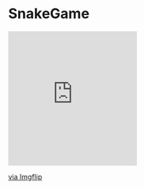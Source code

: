 # SnakeGame

<div style="width:260px;max-width:100%;"><div style="height:0;padding-bottom:105%;position:relative;"><iframe width="260" height="273" style="position:absolute;top:0;left:0;width:100%;height:100%;" frameBorder="0" src="https://imgflip.com/embed/4jtb68"></iframe></div><p><a href="https://imgflip.com/gif/4jtb68">via Imgflip</a></p></div>
